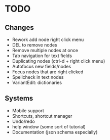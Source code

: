 # TODO
## Changes
- Rework add node right click menu
- DEL to remove nodes
- Remove multiple nodes at once
- Tab navigation for text fields
- Duplicating nodes (ctrl-d + right click menu)
- Autofocus new fields/nodes
- Focus nodes that are right clicked
- Spellcheck in text nodes
- VariantEdit: dictionaries
## Systems
- Mobile support
- Shortcuts, shortcut manager
- Undo/redo
- help window (some sort of tutorial)
- Documentation (json schema especially)
